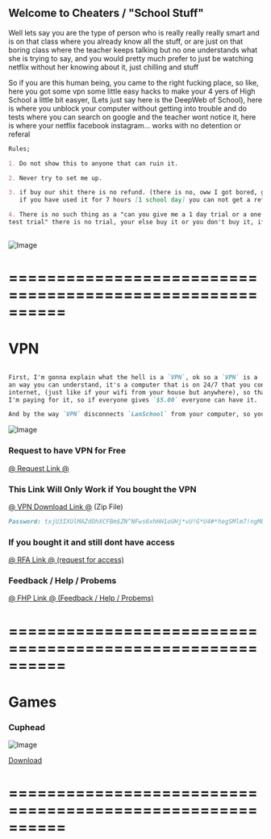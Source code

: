 ## Welcome to Cheaters / "School Stuff"

Well lets say you are the type of person who is really really really smart and is on that class where you already know all the stuff, or are just on that boring class where the teacher keeps talking but no one understands what she is trying to say, and you would pretty much prefer to just be watching netflix without her knowing about it, just chilling and stuff

So if you are this human being, you came to the right fucking place, so like, here you got some vpn some little easy hacks to make your 4 yers of High School a little bit easyer, (Lets just say here is the DeepWeb of School), here is where you unblock your computer without getting into trouble and do tests where you can search on google and the teacher wont notice it, here is where your netflix facebook instagram... works with no detention or referal


```markdown
Rules;

1. Do not show this to anyone that can ruin it.

2. Never try to set me up.

3. if buy our shit there is no refund. (there is no, oww I got bored, give me my money back)
   if you have used it for 7 hours [1 school day] you can not get a refund, from thre on

4. There is no such thing as a "can you give me a 1 day trial or a one week trial of on the day of my 
test trial" there is no trial, your else buy it or you don't buy it, if you won't buy it you won't have it.
 
```

![Image](https://cdn1.techadvisor.co.uk/cmsdata/features/3673412/what-is-vpn-how-it-works-need-of-vpn_thumb800.jpg)



# ==========================================================



# VPN

```markdown

First, I'm gonna explain what the hell is a `VPN`, ok so a `VPN` is a `Virtual Private Network`, speaking on
an way you can understand, it's a computer that is on 24/7 that you connect to so you can access the 
internet, (just like if your wifi from your house but anywhere), so thats why I'm selling it, because 
I'm paying for it, so if everyone gives `$5.00` everyone can have it.

And by the way `VPN` disconnects `LanSchool` from your computer, so your teacher may not see you `  ;)  `

```

![Image](https://computersciencewiki.org/images/b/b9/Vpn_tunnel.gif)


### Request to have VPN for Free

[@ Request Link @](https://tinyurl.com/free-vpn-request)

### This Link Will Only Work if You bought the VPN

[@ VPN Download Link @](https://drive.google.com/uc?export=download&id=12oajjM5UWLQBCBj6llghqCHcpsHrIIP3) (Zip File)

```markdown
Password: txjU3IXUlMAZdOhXCFBm$ZN^NFws6xhHH1oUHj*vU!G*U4#*hegSMlm7!ngM8F^AG%KepDU^%4$O$*&E6PcgKdCGNk&rfZFzCD0
```

### If you bought it and still dont have access

[@ RFA Link @ (request for access)](https://tinyurl.com/rerequest-access)

### Feedback / Help / Probems

[@ FHP Link @ (Feedback / Help / Probems)](https://tinyurl.com/yd9yldhy)

# ==========================================================



# Games

### Cuphead

![Image](https://encrypted-tbn0.gstatic.com/images?q=tbn:ANd9GcS2E5fUlA-LiQy1qiGmYldwicdDZu0POisbSRgo0Baqtcv0fz9o)

[Download](https://drive.google.com/uc?export=download&id=1NJvwsNLntdIDsEGaT6aQodJHbmQyzNUY)



# ==========================================================
